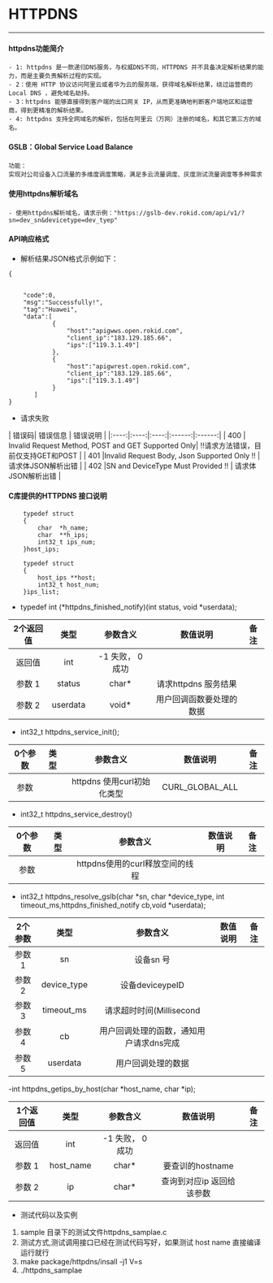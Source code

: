 
# HTTPDNS

---

####  httpdns功能简介
    - 1: httpdns 是一款递归DNS服务，与权威DNS不同，HTTPDNS 并不具备决定解析结果的能力，而是主要负责解析过程的实现。
    - 2：使用 HTTP 协议访问阿里云或者华为云的服务端，获得域名解析结果，绕过运营商的 Local DNS ，避免域名劫持。
    - 3：httpdns 能够直接得到客户端的出口网关 IP，从而更准确地判断客户端地区和运营商，得到更精准的解析结果。
    - 4: httpdns 支持全网域名的解析，包括在阿里云（万网）注册的域名，和其它第三方的域名。
#### GSLB：Global Service Load Balance
    功能：
    实现对公司设备入口流量的多维度调度策略，满足多云流量调度、灰度测试流量调度等多种需求
####  使用httpdns解析域名
    - 使用httpdns解析域名，请求示例："https://gslb-dev.rokid.com/api/v1/?sn=dev_sn&devicetype=dev_tyep"

####  API响应格式

-  解析结果JSON格式示例如下：
```
{


	"code":0,
   	"msg":"Successfully!",
	"tag":"Huawei",
	"data":[
			{
				"host":"apigwws.open.rokid.com",
				"client_ip":"183.129.185.66",
				"ips":["119.3.1.49"]
			},
			{
				"host":"apigwrest.open.rokid.com",
				"client_ip":"183.129.185.66",
				"ips":["119.3.1.49"]
			}
	   ]
} 
```
- 请求失败

| 错误码|  错误信息  | 错误说明  |
|:----:|:----:|:----:|:------:|:------:|
| 400 | Invalid Request Method, POST and GET Supported Only| !!请求方法错误，目前仅支持GET和POST |
| 401 |Invalid Request Body, Json Supported Only !! | 请求体JSON解析出错 |
| 402 |SN and DeviceType Must Provided !! | 请求体JSON解析出错 |

#### C库提供的HTTPDNS 接口说明

        typedef struct
        {
            char  *h_name;
            char  **h_ips;
            int32_t ips_num;
        }host_ips;

        typedef struct
        {
            host_ips **host;
            int32_t host_num;
        }ips_list;

- typedef int (*httpdns_finished_notify)(int status, void *userdata);

| 2个返回值 |  类型  | 参数含义 | 数值说明 | 备注 |
|:----:|:----:|:----:|:------:|:------:|
| 返回值 | int | -1 失败， 0 成功 ||
| 参数 1 | status |char* | 请求httpdns 服务结果| |  |
| 参数 2 | userdata |void* |用户回调函数要处理的数据| |

- int32_t  httpdns_service_init();

| 0个参数 |  类型  | 参数含义 | 数值说明 | 备注 |
|:----:|:----:|:----:|:------:|:------:|
| 参数 |  | httpdns 使用curl初始化类型| CURL_GLOBAL_ALL |  |

- int32_t httpdns_service_destroy()

| 0个参数 |  类型  | 参数含义 | 数值说明 | 备注 |
|:----:|:----:|:----:|:------:|:------:|
| 参数 |  | httpdns使用的curl释放空间的线程 |    |    |

- int32_t httpdns_resolve_gslb(char *sn, char *device_type, int timeout_ms,httpdns_finished_notify cb,void *userdata);

| 2个参数 |  类型  | 参数含义 | 数值说明 | 备注 |
|:----:|:----:|:----:|:------:|:------:|
| 参数1 | sn  |设备sn 号|||
| 参数2 | device_type  |设备deviceypeID| |
| 参数3 | timeout_ms |请求超时时间(Millisecond| |
| 参数4 | cb |用户回调处理的函数，通知用户请求dns完成| |
| 参数5 | userdata |用户回调处理的数据| |
-int httpdns_getips_by_host(char *host_name, char *ip);

| 1个返回值 |  类型  | 参数含义 | 数值说明 | 备注 |
|:----:|:----:|:----:|:------:|:------:|
| 返回值 | int | -1 失败， 0 成功 ||
| 参数 1 | host_name |char* | 要查训的hostname| |  |
| 参数 2 | ip |char* |查询到对应ip 返回给该参数| |


- 测试代码以及实例
1. sample 目录下的测试文件httpdns_samplae.c
2. 测试方式,测试调用接口已经在测试代码写好，如果测试 host name 直接编译运行就行
3. make package/httpdns/insall -j1 V=s
4. ./httpdns_samplae


